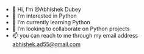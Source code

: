 - 👋 Hi, I’m @Abhishek Dubey
- 👀 I’m interested in Python
- 🌱 I’m currently learning Python
- 💞️ I’m looking to collaborate on Python projects 
- 📫 you can reach to me through my email address abhishek.ad55@gmail.com

<!---
dubey20-abhi/dubey20-abhi is a ✨ special ✨ repository because its `README.md` (this file) appears on your GitHub profile.
You can click the Preview link to take a look at your changes.
--->
